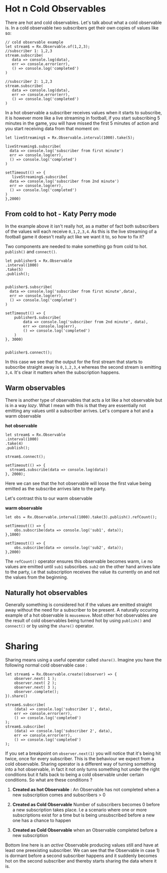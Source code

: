 # Hot n Cold Observables

There are hot and cold observables. Let's talk about what a cold observable is. In a cold observable two subscribers get their own copies of values like so:

```
// cold observable example
let stream$ = Rx.Observable.of(1,2,3);
//subscriber 1: 1,2,3
stream.subscribe(
   data => console.log(data),
   err => console.error(err),
   () => console.log('completed')
)

//subscriber 2: 1,2,3
stream.subscribe(
   data => console.log(data),
   err => console.error(err),
   () => console.log('completed')
)
```

In a hot observable a subscriber receives values when it starts to subscribe, it is however more like a live streaming in football, if you start subscribing 5 minutes in the game, you will have missed the first 5 minutes of action and you start receiving data from that moment on:

```
let liveStreaming$ = Rx.Observable.interval(1000).take(5);

liveStreaming$.subscribe( 
  data => console.log('subscriber from first minute')
  err => console.log(err),
  () => console.log('completed')
)

setTimeout(() => {
   liveStreaming$.subscribe( 
  data => console.log('subscriber from 2nd minute')
  err => console.log(err),
  () => console.log('completed')
) 
},2000)
```

## From cold to hot - Katy Perry mode

In the example above it isn't really hot, as a matter of fact both subscribers of the values will each receive `0,1,2,3,4`. As this is the live streaming of a football game it doesn't really act like we want it to, so how to fix it?

Two components are needed to make something go from cold to hot. `publish()` and `connect()`. 

```
let publisher$ = Rx.Observable
.interval(1000)
.take(5)
.publish();


publisher$.subscribe( 
  data => console.log('subscriber from first minute',data),
  err => console.log(err),
  () => console.log('completed')
)

setTimeout(() => {
    publisher$.subscribe( 
        data => console.log('subscriber from 2nd minute', data),
        err => console.log(err),
        () => console.log('completed')
    ) 
}, 3000)


publisher$.connect();
```

In this case we see that the output for the first stream that starts to subscribe straight away is `0,1,2,3,4` whereas the second stream is emitting `3,4`. It's clear it matters when the subscription happens.


## Warm observables

There is another type of observables that acts a lot like a hot observable but is in a way *lazy*. What I mean with this is that they are essentially not emitting any values until a subscriber arrives. Let's compare a hot and a warm observable

**hot observable**

```
let stream$ = Rx.Observable
.interval(1000)
.take(4)
.publish();

stream$.connect();

setTimeout(() => {
  stream$.subscribe(data => console.log(data))
}, 2000);

```
Here we can see that the hot observable will loose the first value being emitted as the subscribe arrives late to the party.

Let's contrast this to our warm observable

**warm observable**
```
let obs = Rx.Observable.interval(1000).take(3).publish().refCount();

setTimeout(() => {
    obs.subscribe(data => console.log('sub1', data));
},1000)

setTimeout(() => {
    obs.subscribe(data => console.log('sub2', data));
},2000)
```

The `refCount()` operator ensures this observable becomes warm, i.e no values are emitted until `sub1` subscribes. `sub2` on the other hand arrives late to the party, i.e that subscription receives the value its currently on and not the values from the beginning.

## Naturally hot observables

Generally something is considered hot if the values are emitted straight away without the need for a subscriber to be present. A naturally occuring example of a hot observable is `mousemove`. Most other hot observables are the result of cold observables being turned hot by using `publish()` and `connect()` or by using the `share()` operator.

# Sharing

Sharing means using a useful operator called `share()`. Imagine you have the following normal cold observable case :

```
let stream$ = Rx.Observable.create((observer) => {
    observer.next( 1 );
    observer.next( 2 );
    observer.next( 3 );
    observer.complete();
}).share()

stream$.subscribe(
    (data) => console.log('subscriber 1', data),
    err => console.error(err),
    () => console.log('completed')
);
stream$.subscribe(
    (data) => console.log('subscriber 2', data),
    err => console.error(err),
    () => console.log('completed')
);
```

If you set a breakpoint on `observer.next(1)` you will notice that it's being hit twice, once for every subscriber. This is the behaviour we expect from a cold observable. Sharing operator is a different way of turning something into  a hot observable, in fact it not only turns something hot under the right conditions but it falls back to being a cold observable under certain conditions. So what are these conditions ?

1) **Created as hot Observable** : An Observable has not completed when a new subscription comes and subscribers > 0

2)   **Created as Cold Observable** Number of subscribers becomes 0 before a new subscription takes place. I.e a scenario where one or more subscriptions exist for a time but is being unsubscribed before a new one has a chance to happen

3) **Created as Cold Observable** when an Observable completed before a new subscription

Bottom line here is an *active* Observable producing values still and have at least one preexisting subscriber. We can see that the Observable in case 1) is dormant before a second subscriber happens and it suddenly becomes hot on the second subscriber and thereby starts sharing the data where it is. 
